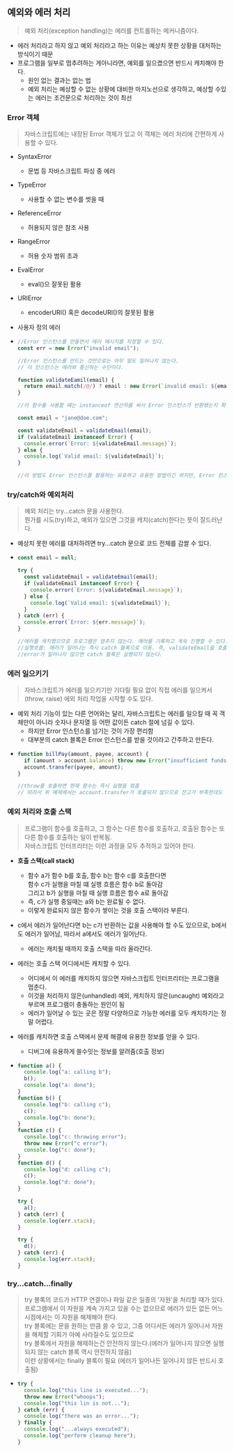 ## 예외와 에러 처리

> 예외 처리(exception handling)는 에러를 컨트롤하는 메커니즘이다.

- 에러 처리라고 하지 않고 예외 처리라고 하는 이유는 예상치 못한 상황을 대처하는 방식이기 때문
- 프로그램을 일부로 멈추려하는 게아니라면, 예외를 일으켰으면 반드시 캐치해야 한다.
  - 원인 없는 결과는 없는 법
  - 예외 처리는 예상할 수 없는 상황에 대비한 마지노선으로 생각하고, 예상할 수있는 에러는 조건문으로 처리하는 것이 최선

### Error 객체

> 자바스크립트에는 내장된 Error 객체가 있고 이 객체는 에러 처리에 간편하게 사용할 수 있다.

- SyntaxError
  - 문법 등 자바스크립트 파싱 중 에러
- TypeError
  - 사용할 수 없는 변수를 썻을 때
- ReferenceError
  - 허용되지 않은 참조 사용
- RangeError
  - 허용 숫자 범위 초과
- EvalError
  - eval()으 잘못된 활용
- URIError
  - encoderURI() 혹은 decodeURI()의 잘못된 활용
- 사용자 정의 에러

- ```js
  //Error 인스턴스를 만들면서 에러 메시지를 지정할 수 있다.
  const err = new Error("invalid email");

  //Error 인스턴스를 만드는 것만으로는 아무 일도 일어나지 않는다.
  // 이 인스턴스는 에러와 통신하는 수단이다.

  function validateEamil(email) {
    return email.match(/@/) ? email : new Error(`invalid email: ${email}`);
  }

  //이 함수를 사용할 떄는 instanceof 연산자를 써서 Error 인스턴스가 반환됐는지 확인

  const email = "jane@doe.com";

  const validateEmail = validateEmail(email);
  if (validateEmail instanceof Error) {
    console.error(`Error: ${validateEmail.message}`);
  } else {
    console.log(`Valid email: ${validateEmail}`);
  }

  //이 방법도 Error 인스턴스를 활용하는 유효하고 유용한 방법이긴 하지만, Error 인스턴스는 예외 처리에서 더 자주 사용됨
  ```

### try/catch와 예외처리

> 예외 처리는 try...catch 문을 사용한다. <br> 뭔가를 시도(try)하고, 예외가 있으면 그것을 캐치(catch)한다는 뜻이 잘드러난다.

- 예상치 못한 에러를 대처하려면 try...catch 문으로 코드 전체를 감쌀 수 있다.
- ```js
  const email = null;

  try {
    const validateEmail = validateEmail(email);
    if (validateEmail instanceof Error) {
      console.error(`Error: ${validateEmail.message}`);
    } else {
      console.log(`Valid email: ${validateEmail}`);
    }
  } catch (err) {
    console.error(`Error: ${err.message}`);
  }

  //에러를 캐치했으므로 프로그램은 멈추지 않는다. 에러를 기록하고 계속 진행할 수 있다.
  //실행흐름: 에러가 일어나는 즉시 catch 블록으로 이동. 즉, validateEmail을 호출한 다음에 있는 if문은 실행되지 않는다.
  //error가 일어나지 않으면 catch 블록은 실행되지 않는다.
  ```

### 에러 일으키기

> 자바스크립트가 에러를 일으키기만 기다릴 필요 없이 직접 에러를 일으켜서(throw, raise) 에외 처리 작업을 시작할 수도 있다.

- 예외 처리 기능이 있는 다른 언어와는 달리, 자바스크립트는 에러를 일으킬 때 꼭 객체만이 아니라 숫자나 문자열 등 어떤 값이든 catch 절에 넘길 수 있다.
  - 하지만 Error 인스턴스를 넘기는 것이 가장 편리함
  - 대부분의 catch 블록은 Error 인스턴스를 받을 것이라고 간주하고 만든다.
- ```js
  function billPay(amount, payee, account) {
    if (amount > account.balance) throw new Error("insufficient funds");
    account.transfer(payee, amount);
  }

  //throw를 호출하면 현재 함수는 즉시 실행을 멈춤
  // 따라서 위 예제에서는 account.transfer가 호출되지 않으므로 잔고가 부족한데도 현금을 찾아가는 사고 발생 X
  ```

### 예외 처리와 호출 스택

> 프로그램이 함수를 호출하고, 그 함수는 다른 함수를 호출하고, 호출된 함수는 또 다른 함수를 호출하는 일이 반복됨.<Br>자바스크립트 인터프리터는 이런 과정을 모두 추적하고 있어야 한다.

- **호출 스택(call stack)**
  - 함수 a가 함수 b를 호출, 함수 b는 함수 c를 호출한다면<br> 함수 c가 실행을 마칠 떄 실행 흐름은 함수 b로 돌아감<br>그리고 b가 실행을 마칠 때 실행 흐름은 함수 a로 돌아감
  - 즉, c가 실행 중일때는 a와 b는 완료될 수 없다.
  - 이렇게 완료되지 않은 함수가 쌓이는 것을 호출 스택이라 부른다.
- c에서 에러가 일어난다면 b는 c가 반환하는 값을 사용해야 할 수도 있으므로, b에서도 에러가 일어남, 따라서 a에서도 에러가 일어난다.
  - 에러는 캐치될 때까지 호출 스택을 따라 올라간다.
- 에러는 호출 스택 어디에서든 캐치할 수 있다.
  - 어디에서 이 에러를 캐치하지 않으면 자바스크립트 인터프리터는 프로그램을 멈춘다.
  - 이것을 처리하지 않은(unhandled) 예외, 캐치하지 않은(uncaught) 예외라고 부르며 프로그램이 충돌하는 원인이 됨
  - 에러가 일어날 수 있는 곳은 정말 다양하므로 가능한 에러를 모두 캐치하기는 정말 어렵다.
- 에러를 캐치하면 호출 스택에서 문제 해결에 유용한 정보를 얻을 수 있다.

  - 디버그에 유용하게 쓸수잇는 정보를 알려줌(호출 정보)

- ```js
  function a() {
    console.log("a: calling b");
    b();
    console.log("a: done");
  }
  function b() {
    console.log("b: calling c");
    c();
    console.log("b: done");
  }
  function c() {
    console.log("c: throwing error");
    throw new Error("c error");
    console.log("c: done");
  }
  function d() {
    console.log("d: calling c");
    c();
    console.log("d: done");
  }

  try {
    a();
  } catch (err) {
    console.log(err.stack);
  }

  try {
    d();
  } catch (err) {
    console.log(err.stack);
  }
  ```

### try...catch...finally

> try 블록의 코드가 HTTP 연결이나 파일 같은 일종의 '자원'을 처리할 때가 있다.
> <br>프로그램에서 이 자원을 계속 가지고 있을 수는 없으므로 에러가 있든 없든 어느 시점에서는 이 자원을 해제해야 한다.
> <br> try 블록에는 문을 원하는 만큼 쓸 수 있고, 그중 어디서든 에러가 일어나서 자원을 해제할 기회가 아예 사라질수도 있으므로 <br>try 블록에서 자원을 해제하는건 안전하지 않는다.(에러가 일어나지 않으면 실행되지 않는 catch 블록 역시 안전하지 않음)<br>이런 상황에서는 finally 블록이 필요 (에러가 일어나든 일어나지 않든 반드시 호출됨)

- ```js
  try {
    console.log("this line is executed...");
    throw new Error("whoops");
    console.log("this lin is not...");
  } catch (err) {
    console.log("there was an error...");
  } finally {
    console.log("...always executed");
    console.log("perform cleanup here");
  }
  ```
